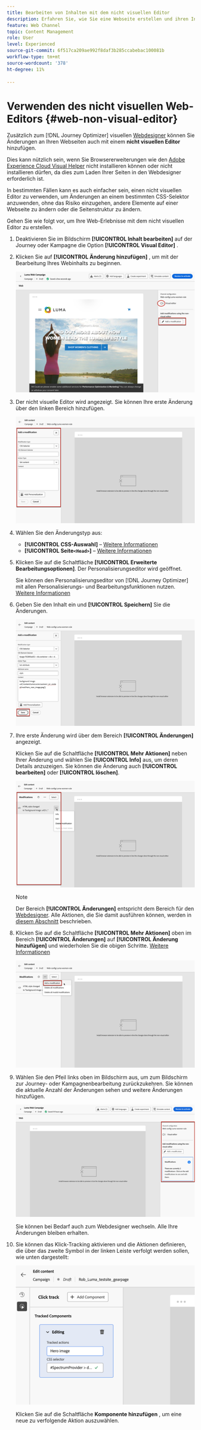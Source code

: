 ```yaml
---
title: Bearbeiten von Inhalten mit dem nicht visuellen Editor
description: Erfahren Sie, wie Sie eine Webseite erstellen und ihren Inhalt mit dem nicht visuellen Journey Optimizer-Editor bearbeiten können.
feature: Web Channel
topic: Content Management
role: User
level: Experienced
source-git-commit: 6f517ca209ae992f8daf3b285ccabebac100081b
workflow-type: tm+mt
source-wordcount: '378'
ht-degree: 11%

---
```


# Verwenden des nicht visuellen Web-Editors {#web-non-visual-editor}

Zusätzlich zum [!DNL Journey Optimizer] visuellen [ Webdesigner](web-visual-editor.md) können Sie Änderungen an Ihren Webseiten auch mit einem **nicht visuellen Editor** hinzufügen.

Dies kann nützlich sein, wenn Sie Browsererweiterungen wie den [Adobe Experience Cloud Visual Helper](web-prerequisites.md#visual-authoring-prerequisites) nicht installieren können oder nicht installieren dürfen, da dies zum Laden Ihrer Seiten in den Webdesigner erforderlich ist.

In bestimmten Fällen kann es auch einfacher sein, einen nicht visuellen Editor zu verwenden, um Änderungen an einem bestimmten CSS-Selektor anzuwenden, ohne das Risiko einzugehen, andere Elemente auf einer Webseite zu ändern oder die Seitenstruktur zu ändern.

Gehen Sie wie folgt vor, um Ihre Web-Erlebnisse mit dem nicht visuellen Editor zu erstellen.

1. Deaktivieren Sie im Bildschirm **[!UICONTROL Inhalt bearbeiten]** auf der Journey oder Kampagne die Option **[!UICONTROL Visual Editor]** .

1. Klicken Sie auf **[!UICONTROL Änderung hinzufügen]** , um mit der Bearbeitung Ihres Webinhalts zu beginnen.

   ![](assets/web-campaign-add-modification-button.png)

1. Der nicht visuelle Editor wird angezeigt. Sie können Ihre erste Änderung über den linken Bereich hinzufügen.

   ![](assets/web-non-visual-editor.png)

1. Wählen Sie den Änderungstyp aus:

   * **[!UICONTROL CSS-Auswahl]** – [Weitere Informationen](manage-web-modifications.md#css-selector)
   * **[!UICONTROL Seite`<Head>`]** – [Weitere Informationen](manage-web-modifications.md#page-head)

1. Klicken Sie auf die Schaltfläche **[!UICONTROL Erweiterte Bearbeitungsoptionen]**. Der Personalisierungseditor wird geöffnet.

   Sie können den Personalisierungseditor von [!DNL Journey Optimizer] mit allen Personalisierungs- und Bearbeitungsfunktionen nutzen. [Weitere Informationen](../personalization/personalization-build-expressions.md)

1. Geben Sie den Inhalt ein und **[!UICONTROL Speichern]** Sie die Änderungen.

   ![](assets/web-non-visual-editor-ex-save.png)

1. Ihre erste Änderung wird über dem Bereich **[!UICONTROL Änderungen]** angezeigt.

   Klicken Sie auf die Schaltfläche **[!UICONTROL Mehr Aktionen]** neben Ihrer Änderung und wählen Sie **[!UICONTROL Info]** aus, um deren Details anzuzeigen. Sie können die Änderung auch **[!UICONTROL bearbeiten]** oder **[!UICONTROL löschen]**.

   ![](assets/web-non-visual-editor-ex-more.png)

   >[!NOTE]
   >
   >Der Bereich **[!UICONTROL Änderungen]** entspricht dem Bereich für den [Webdesigner](web-visual-editor.md). Alle Aktionen, die Sie damit ausführen können, werden in [diesem Abschnitt](manage-web-modifications.md#use-modifications-pane) beschrieben.

1. Klicken Sie auf die Schaltfläche **[!UICONTROL Mehr Aktionen]** oben im Bereich **[!UICONTROL Änderungen]** auf **[!UICONTROL Änderung hinzufügen]** und wiederholen Sie die obigen Schritte. [Weitere Informationen](manage-web-modifications.md#add-modifications)

   ![](assets/web-non-visual-editor-more.png)

1. Wählen Sie den Pfeil links oben im Bildschirm aus, um zum Bildschirm zur Journey- oder Kampagnenbearbeitung zurückzukehren. Sie können die aktuelle Anzahl der Änderungen sehen und weitere Änderungen hinzufügen.

   ![](assets/web-campaign-modifications.png)

   Sie können bei Bedarf auch zum Webdesigner wechseln. Alle Ihre Änderungen bleiben erhalten.


1. Sie können das Klick-Tracking aktivieren und die Aktionen definieren, die über das zweite Symbol in der linken Leiste verfolgt werden sollen, wie unten dargestellt:

   ![](assets/web-campaign-click.png)

   Klicken Sie auf die Schaltfläche **Komponente hinzufügen** , um eine neue zu verfolgende Aktion auszuwählen.
